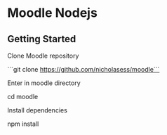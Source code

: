 # Moodle Nodejs

## Getting Started

Clone Moodle repository

´´´git clone https://github.com/nicholasess/moodle´´´

Enter in moodle directory

cd moodle

Install dependencies

npm install
